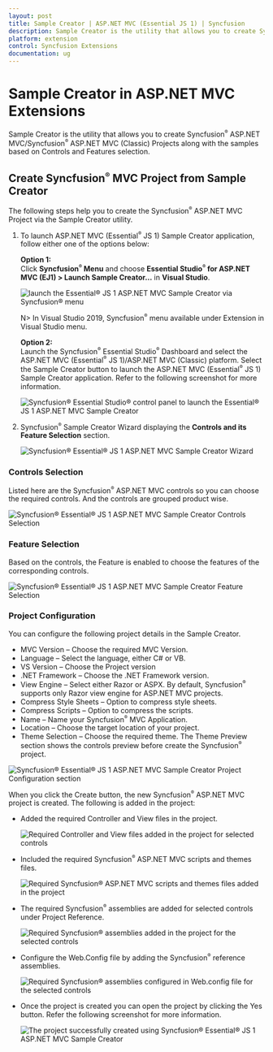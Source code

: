 ```yaml
---
layout: post
title: Sample Creator | ASP.NET MVC (Essential JS 1) | Syncfusion
description: Sample Creator is the utility that allows you to create Syncfusion ASP.NET MVC Projects along with the samples based on Controls and Features selection
platform: extension
control: Syncfusion Extensions
documentation: ug
---
```


# Sample Creator in ASP.NET MVC Extensions

Sample Creator is the utility that allows you to create Syncfusion<sup style="font-size:70%">&reg;</sup> ASP.NET MVC/Syncfusion<sup style="font-size:70%">&reg;</sup> ASP.NET MVC (Classic) Projects along with the samples based on Controls and Features selection.

## Create Syncfusion<sup style="font-size:70%">&reg;</sup> MVC Project from Sample Creator

The following steps help you to create the Syncfusion<sup style="font-size:70%">&reg;</sup> ASP.NET MVC Project via the Sample Creator utility.

1. To launch ASP.NET MVC (Essential<sup style="font-size:70%">&reg;</sup> JS 1) Sample Creator application, follow either one of the options below: 

   **Option 1:**  
   Click **Syncfusion<sup style="font-size:70%">&reg;</sup> Menu** and choose **Essential Studio<sup style="font-size:70%">&reg;</sup> for ASP.NET MVC (EJ1) > Launch Sample Creator…** in **Visual Studio**.

   ![launch the Essential<sup style="font-size:70%">&reg;</sup> JS 1 ASP.NET MVC Sample Creator via Syncfusion<sup style="font-size:70%">&reg;</sup> menu](Sample-Creator_images/Syncfusion_Menu_SampleCreator.png)

   N> In Visual Studio 2019, Syncfusion<sup style="font-size:70%">&reg;</sup> menu available under Extension in Visual Studio menu.

   **Option 2:**  
   Launch the Syncfusion<sup style="font-size:70%">&reg;</sup> Essential Studio<sup style="font-size:70%">&reg;</sup> Dashboard and select the ASP.NET MVC (Essential<sup style="font-size:70%">&reg;</sup> JS 1)/ASP.NET MVC (Classic) platform. Select the Sample Creator button to launch the ASP.NET MVC (Essential<sup style="font-size:70%">&reg;</sup> JS 1) Sample Creator application. Refer to the following screenshot for more information.
 
   ![Syncfusion<sup style="font-size:70%">&reg;</sup> Essential Studio<sup style="font-size:70%">&reg;</sup> control panel to launch the Essential<sup style="font-size:70%">&reg;</sup> JS 1 ASP.NET MVC Sample Creator](Sample-Creator_images/Sample-Creator-img1.png)

2. Syncfusion<sup style="font-size:70%">&reg;</sup> Sample Creator Wizard displaying the **Controls and its Feature Selection** section. 

   ![Syncfusion<sup style="font-size:70%">&reg;</sup> Essential<sup style="font-size:70%">&reg;</sup> JS 1 ASP.NET MVC Sample Creator Wizard](Sample-Creator_images/Sample-Creator-img2.jpeg)

### Controls Selection

 Listed here are the Syncfusion<sup style="font-size:70%">&reg;</sup> ASP.NET MVC controls so you can choose the required controls. And the controls are grouped product wise.

 ![Syncfusion<sup style="font-size:70%">&reg;</sup> Essential<sup style="font-size:70%">&reg;</sup> JS 1 ASP.NET MVC Sample Creator Controls Selection](Sample-Creator_images/Sample-Creator-img3.png)

### Feature Selection

Based on the controls, the Feature is enabled to choose the features of the corresponding controls.

![Syncfusion<sup style="font-size:70%">&reg;</sup> Essential<sup style="font-size:70%">&reg;</sup> JS 1 ASP.NET MVC Sample Creator Feature Selection](Sample-Creator_images/Sample-Creator-img4.png)

### Project Configuration

You can configure the following project details in the Sample Creator.

* MVC Version – Choose the required MVC Version. 
* Language – Select the language, either C# or VB.
* VS Version – Choose the Project version
* .NET Framework – Choose the .NET Framework version.
* View Engine – Select either Razor or ASPX. By default, Syncfusion<sup style="font-size:70%">&reg;</sup> supports only Razor view engine for ASP.NET MVC projects.
* Compress Style Sheets – Option to compress style sheets.
* Compress Scripts – Option to compress the scripts.
* Name – Name your Syncfusion<sup style="font-size:70%">&reg;</sup> MVC Application.
* Location – Choose the target location of your project.
* Theme Selection – Choose the required theme. The Theme Preview section shows the controls preview before create the Syncfusion<sup style="font-size:70%">&reg;</sup> project.

![Syncfusion<sup style="font-size:70%">&reg;</sup> Essential<sup style="font-size:70%">&reg;</sup> JS 1 ASP.NET MVC Sample Creator Project Configuration section](Sample-Creator_images/Sample-Creator-img6.jpeg)

When you click the Create button, the new Syncfusion<sup style="font-size:70%">&reg;</sup> ASP.NET MVC project is created. The following is added in the project:

* Added the required Controller and View files in the project.
  
  ![Required Controller and View files added in the project for selected controls](Sample-Creator_images/Sample-Creator-img7.png)

* Included the required Syncfusion<sup style="font-size:70%">&reg;</sup> ASP.NET MVC scripts and themes files.
  
  ![Required Syncfusion<sup style="font-size:70%">&reg;</sup> ASP.NET MVC scripts and themes files added in the project](Sample-Creator_images/Sample-Creator-img8.png)

* The required Syncfusion<sup style="font-size:70%">&reg;</sup> assemblies are added for selected controls under Project Reference.
 
  ![Required Syncfusion<sup style="font-size:70%">&reg;</sup> assemblies added in the project for the selected controls](Sample-Creator_images/Sample-Creator-img9.png)

* Configure the Web.Config file by adding the Syncfusion<sup style="font-size:70%">&reg;</sup> reference assemblies.

  ![Required Syncfusion<sup style="font-size:70%">&reg;</sup> assemblies configured in Web.config file for the selected controls](Sample-Creator_images/Sample-Creator-img10.jpeg)

* Once the project is created you can open the project by clicking the Yes button. Refer the following screenshot for more information.

  ![The project successfully created using Syncfusion<sup style="font-size:70%">&reg;</sup> Essential<sup style="font-size:70%">&reg;</sup> JS 1 ASP.NET MVC Sample Creator](Sample-Creator_images/Sample-Creator-img11.jpeg)